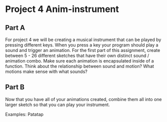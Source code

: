 # Project 4 Anim-instrument

## Part A
For project 4 we will be creating a musical instrument that can be played by pressing different keys. When you press a key your program should play a sound and trigger an animation. For the first part of this assignment, create between 5 - 26 different sketches that have their own distinct sound / animation combo. Make sure each animation is encapsulated inside of a function. Think about the relationship between sound and motion? What motions make sense with what sounds?


## Part B
Now that you have all of your animations created, combine them all into one larger sketch so that you can play your instrument.

Examples:
Patatap

